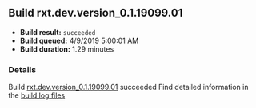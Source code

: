 ## Build rxt.dev.version_0.1.19099.01
- **Build result:** `succeeded`
- **Build queued:** 4/9/2019 5:00:01 AM
- **Build duration:** 1.29 minutes
### Details
Build [rxt.dev.version_0.1.19099.01](https://winappstudio.visualstudio.com/web/build.aspx?pcguid=a4ef43be-68ce-4195-a619-079b4d9834c2&builduri=vstfs%3a%2f%2f%2fBuild%2fBuild%2f27521) succeeded
Find detailed information in the [build log files](https://uwpctdiags.blob.core.windows.net/buildlogs/rxt.dev.version_0.1.19099.01_logs.zip)
